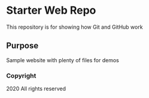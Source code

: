 # Starter Web Repo

This repository is for showing how Git and GitHub work

## Purpose

Sample website with plenty of files for demos

### Copyright

2020 All rights reserved
